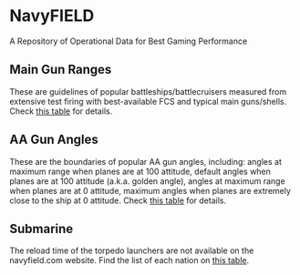 # NavyFIELD
A Repository of Operational Data for Best Gaming Performance

## Main Gun Ranges
These are guidelines of popular battleships/battlecruisers measured from extensive test firing with best-available FCS and typical main guns/shells. Check [this table](Guildlines.md) for details.

## AA Gun Angles
These are the boundaries of popular AA gun angles, including: angles at maximum range when planes are at 100 attitude, default angles when planes are at 100 attitude (a.k.a. golden angle), angles at maximum range when planes are at 0 attitude, maximum angles when planes are extremely close to the ship at 0 attitude. Check [this table](AA_Angle.md) for details.

## Submarine
The reload time of the torpedo launchers are not available on the navyfield.com website. Find the list of each nation on [this table](Submarine.md).
